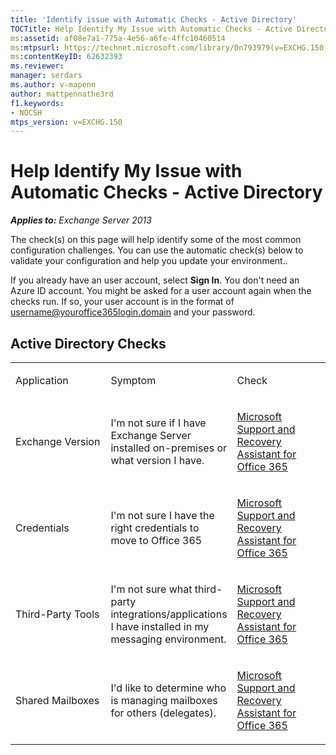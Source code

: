 ```yaml
---
title: 'Identify issue with Automatic Checks - Active Directory'
TOCTitle: Help Identify My Issue with Automatic Checks - Active Directory
ms:assetid: af08e7a1-775a-4e56-a6fe-4ffc10460514
ms:mtpsurl: https://technet.microsoft.com/library/Dn793979(v=EXCHG.150)
ms:contentKeyID: 62632393
ms.reviewer: 
manager: serdars
ms.author: v-mapenn
author: mattpennathe3rd
f1.keywords:
- NOCSH
mtps_version: v=EXCHG.150
---
```


# Help Identify My Issue with Automatic Checks - Active Directory

_**Applies to:** Exchange Server 2013_

The check(s) on this page will help identify some of the most common configuration challenges. You can use the automatic check(s) below to validate your configuration and help you update your environment..

If you already have an user account, select **Sign In**. You don't need an Azure ID account. You might be asked for a user account again when the checks run. If so, your user account is in the format of username@youroffice365login.domain and your password.

## Active Directory Checks

<table>
<colgroup>
<col style="width: 33%" />
<col style="width: 33%" />
<col style="width: 33%" />
</colgroup>
<tbody>
<tr class="odd">
<td><p>Application</p></td>
<td><p>Symptom</p></td>
<td><p>Check</p></td>
</tr>
<tr class="even">
<td><p>Exchange Version</p></td>
<td><p>I'm not sure if I have Exchange Server installed on-premises or what version I have.</p></td>
<td><p><a href="https://aka.ms/SaRA-Download_ExRCA">Microsoft Support and Recovery Assistant for Office 365</a></p></td>
</tr>
<tr class="odd">
<td><p>Credentials</p></td>
<td><p>I'm not sure I have the right credentials to move to Office 365</p></td>
<td><p><a href="https://aka.ms/SaRA-Download_ExRCA">Microsoft Support and Recovery Assistant for Office 365</a></p></td>
</tr>
<tr class="even">
<td><p>Third-Party Tools</p></td>
<td><p>I'm not sure what third-party integrations/applications I have installed in my messaging environment.</p></td>
<td><p><a href="https://aka.ms/SaRA-Download_ExRCA">Microsoft Support and Recovery Assistant for Office 365</a></p></td>
</tr>
<tr class="odd">
<td><p>Shared Mailboxes</p></td>
<td><p>I'd like to determine who is managing mailboxes for others (delegates).</p></td>
<td><p><a href="https://aka.ms/SaRA-Download_ExRCA">Microsoft Support and Recovery Assistant for Office 365</a></p></td>
</tr>
</tbody>
</table>
